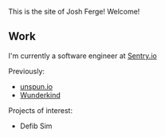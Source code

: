 This is the site of Josh Ferge! Welcome!

## Work

I'm currently a software engineer at [Sentry.io](https://sentry.io)

Previously:
- [unspun.io](https://unspun.io)
- [Wunderkind](https:///wunderkind.co)

Projects of interest:
- Defib Sim

<!-- <html>
  <body>
    This is the Site of Josh Ferge. Welcome!
    <h2>Work</h2>
    <p>
      I'm currently a software engineer at
      <a href="https://sentry.io">Sentry.io</a>. Previously:
    </p>
    <ul>
      <li><a href="unspun.io">unspun.io</a></li>
      <li<a href="wunderkind.com">wunderkind.com</li>
    </ul>
    <p>projects of interest:</p>
    <ul>
        <li></li>
    </ul>
  </body>
</html> -->
